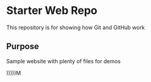 # Starter Web Repo

This repository is for showing how Git and GitHub work

## Purpose

Sample website with plenty of files for demos


)))))M